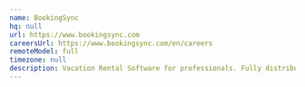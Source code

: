 ```yaml
---
name: BookingSync
hq: null
url: https://www.bookingsync.com
careersUrl: https://www.bookingsync.com/en/careers
remoteModel: full
timezone: null
description: Vacation Rental Software for professionals. Fully distributed team, we work remotely and try to make a company retreat each year. Proud Ember.js official sponsor, Ruby / Rails.
---
```

